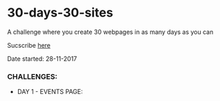 # 30-days-30-sites
A challenge where you create 30 webpages in as many days as you can

Sucscribe [here](http://www.subscribepage.com/30days30sites)

Date started: 28-11-2017

### CHALLENGES:
* DAY 1 - EVENTS PAGE: 
